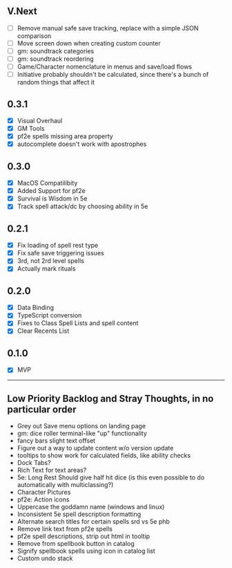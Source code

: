 ## V.Next
- [ ] Remove manual safe save tracking, replace with a simple JSON comparison
- [ ] Move screen down when creating custom counter
- [ ] gm: soundtrack categories
- [ ] gm: soundtrack reordering
- [ ] Game/Character nomenclature in menus and save/load flows
- [ ] Initiative probably shouldn't be calculated, since there's a bunch of random things that affect it

## 0.3.1
- [X] Visual Overhaul
- [X] GM Tools
- [X] pf2e spells missing area property
- [X] autocomplete doesn't work with apostrophes

## 0.3.0
- [X] MacOS Compatilibity
- [X] Added Support for pf2e
- [X] Survival is Wisdom in 5e
- [X] Track spell attack/dc by choosing ability in 5e

## 0.2.1
- [X] Fix loading of spell rest type
- [X] Fix safe save triggering issues
- [X] 3rd, not 2rd level spells
- [X] Actually mark rituals

## 0.2.0
- [X] Data Binding
- [X] TypeScript conversion
- [X] Fixes to Class Spell Lists and spell content
- [X] Clear Recents List

## 0.1.0
- [X] MVP

---

## Low Priority Backlog and Stray Thoughts, in no particular order
- Grey out Save menu options on landing page
- gm: dice roller terminal-like "up" functionality
- fancy bars slight text offset
- Figure out a way to update content w/o version update
- tooltips to show work for calculated fields, like ability checks
- Dock Tabs?
- Rich Text for text areas?
- 5e: Long Rest Should give half hit dice (is this even possible to do automatically with multiclassing?)
- Character Pictures
- pf2e: Action icons 
- Uppercase the goddamn name (windows and linux)
- Inconsistent 5e spell description formatting
- Alternate search titles for certain spells srd vs 5e phb
- Remove link text from pf2e spells 
- pf2e spell descriptions, strip out html in tooltip
- Remove from spellbook button in catalog
- Signify spellbook spells using icon in catalog list
- Custom undo stack
